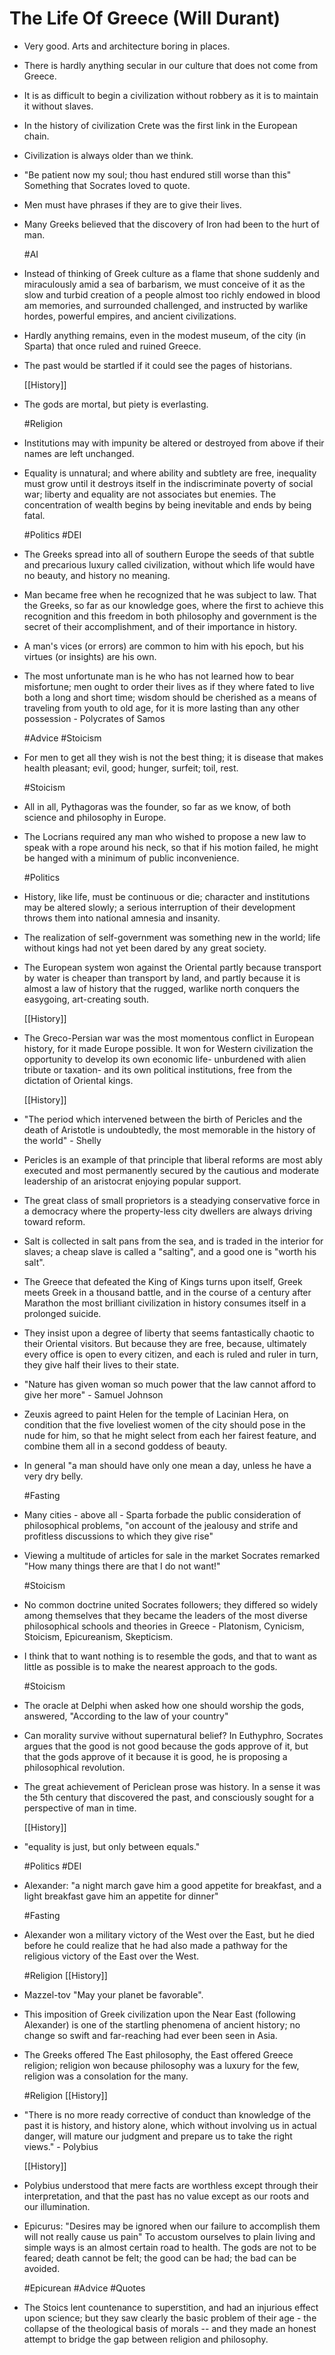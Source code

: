 # The Life Of Greece (Will Durant)

- Very good. Arts and architecture boring in places.

- There is hardly anything secular in our culture that does not come from Greece.

- It is as difficult to begin a civilization without robbery as it is to maintain it without slaves.

- In the history of civilization Crete was the first link in the European chain.

- Civilization is always older than we think.

- "Be patient now my soul; thou hast  endured still worse than this" Something that Socrates loved to quote.

- Men must have phrases if they are to give their lives.

- Many Greeks believed that the discovery of Iron had been to the hurt of man.

  #AI

- Instead of thinking of Greek culture as a flame that shone suddenly and miraculously amid a sea of barbarism, we must conceive of it as the slow and turbid creation of a people almost too richly endowed in blood am memories, and surrounded challenged, and instructed by warlike hordes, powerful empires, and ancient civilizations.

- Hardly anything remains, even in the modest museum, of the city (in Sparta) that once ruled and ruined Greece.

- The past would be startled if it could see the pages of historians.

  [[History]]

- The gods are mortal, but piety is everlasting.

  #Religion

- Institutions may with impunity be altered or destroyed from above if their names are left unchanged.

- Equality is unnatural; and where ability and subtlety are free, inequality must grow until it destroys itself in the indiscriminate poverty of social war; liberty and equality are not associates but enemies. The concentration of wealth begins by being inevitable and ends by being fatal.

  #Politics #DEI

- The Greeks spread into all of southern Europe the seeds of that subtle and precarious luxury called civilization, without which life would have no beauty, and history no meaning.

- Man became free when he recognized that he was subject to law.
  That the Greeks, so far as our knowledge goes, where the first to achieve this recognition and this freedom in both philosophy and government is the secret of their accomplishment, and of their importance in history.

- A man's vices (or errors) are common to him with his epoch, but his virtues (or insights) are his own.

- The most unfortunate man is he who has not learned how to bear misfortune; men ought to order their lives as if they where fated to live both a long and short time; wisdom should be cherished as a means of traveling from youth to old age, for it is more lasting than any other possession  - Polycrates of Samos

  #Advice #Stoicism

- For men to get all they wish is not the best thing; it is disease that makes health pleasant; evil, good; hunger, surfeit; toil, rest.

  #Stoicism

- All in all, Pythagoras was the founder, so far as we know, of both science and philosophy in Europe.

- The Locrians required any man who wished to propose a new law to speak with a rope around his neck, so that if his motion failed, he might be hanged with a minimum of public inconvenience.

  #Politics

- History, like life, must be continuous or die; character and institutions may be altered slowly; a serious interruption of their development throws them into national amnesia and insanity.

- The realization of self-government was something new in the world; life without kings had not yet been dared by any great society.

- The European system won against the Oriental partly because transport by water is cheaper than transport by land, and partly because it is almost a law of history that the rugged, warlike north conquers the easygoing, art-creating south.

  [[History]]

- The Greco-Persian war was the most momentous conflict in European history, for it made Europe possible. It won for Western civilization the opportunity to develop its own economic life- unburdened with alien tribute or taxation- and its own political institutions, free from the dictation of Oriental kings.

  [[History]]

- "The period which intervened between the birth of Pericles and the death of Aristotle is undoubtedly, the most memorable in the history of the world" - Shelly

- Pericles is an example of that principle that liberal reforms are most ably executed and most permanently secured by the cautious and moderate leadership of an aristocrat enjoying popular support.

- The great class of small proprietors is a steadying conservative force in a democracy where the property-less city dwellers are always driving toward reform.

- Salt is collected in salt pans from the sea, and is traded in the interior for slaves; a cheap slave is called a "salting", and a good one is "worth his salt".

- The Greece that defeated the King of Kings turns upon itself, Greek meets Greek in a thousand battle, and in the course of a century after Marathon the most brilliant civilization in history consumes itself in a prolonged suicide.

- They insist upon a degree of liberty that seems fantastically chaotic to their Oriental visitors. But because they are free, because, ultimately every office is open to every citizen, and each is ruled and ruler in turn, they give half their lives to their state.

- "Nature has given woman so much power that the law cannot afford to give her more" - Samuel Johnson

- Zeuxis agreed to paint Helen for the temple of Lacinian Hera, on condition that the five loveliest women of the city should pose in the nude for him, so that he might select from each her fairest feature, and combine them all in a second goddess of beauty.

- In general "a man should have only one mean a day, unless he have a very dry belly. 

  #Fasting

- Many cities - above all - Sparta forbade the public consideration of philosophical problems, "on account of the jealousy and strife and profitless discussions to which they give rise"

- Viewing a multitude of articles for sale in the market Socrates remarked "How many things there are that I do not want!"

  #Stoicism

- No common doctrine united Socrates followers; they differed so widely among themselves that they became the leaders of the most diverse philosophical schools and theories in Greece - Platonism, Cynicism, Stoicism, Epicureanism, Skepticism. 

- I think that to want nothing is to resemble the gods, and that to want as little as possible is to make the nearest approach to the gods.

  #Stoicism

- The oracle at Delphi when asked how one should worship the gods,  answered, "According to the law of your country"

- Can morality survive without supernatural belief? In Euthyphro, Socrates argues that the good is not good because the gods approve of it, but that the gods approve of it because it is good, he is proposing a philosophical revolution. 

- The great achievement of Periclean prose was history. In a sense it was the 5th century that discovered the past, and consciously sought for a perspective of man in time.

  [[History]]

- "equality is just, but only between equals."

  #Politics  #DEI

- Alexander: "a night march gave him a good appetite for breakfast, and a light breakfast gave him an appetite for dinner"

  #Fasting

- Alexander won a military victory of the West over the East, but he died before he could realize that he had also made a pathway for the religious victory of the East over the West. 

  #Religion [[History]]

- Mazzel-tov "May your planet be favorable". 

- This imposition of Greek civilization upon the Near East (following Alexander) is one of the startling phenomena of ancient history; no change so swift and far-reaching had ever been seen in Asia. 

- The Greeks offered The East philosophy, the East offered Greece religion; religion won because philosophy was a luxury for the few, religion was a consolation for the many. 

  #Religion [[History]]

- "There is no more ready corrective of conduct than knowledge of the past it is history, and history alone, which without involving us in actual danger, will mature our judgment and prepare us to take the right views."  - Polybius

  [[History]]

- Polybius understood that mere facts are worthless except through their interpretation, and that the past has no value except as our roots and our illumination.

- Epicurus: 
   "Desires may be ignored when our failure to accomplish them will not really cause us pain" 
   To accustom ourselves to plain living and simple ways is an almost certain road to health.
   The gods are not to be feared; death cannot be felt; the good can be had; the bad can be avoided.

   #Epicurean  #Advice #Quotes

- The Stoics lent countenance to superstition, and had an injurious effect upon science; but they saw clearly the basic problem of their age - the collapse of the theological basis of morals -- and they made an honest attempt to bridge the gap between religion and philosophy.